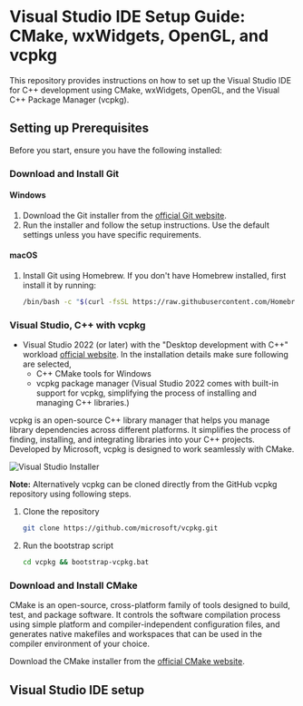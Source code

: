 # Visual Studio IDE Setup Guide: CMake, wxWidgets, OpenGL, and vcpkg
 This repository provides instructions on how to set up the Visual Studio IDE for C++ development using CMake, wxWidgets, OpenGL, and the Visual C++ Package Manager (vcpkg).

## Setting up Prerequisites

Before you start, ensure you have the following installed:

###  Download and Install Git

#### Windows

1. Download the Git installer from the [official Git website](https://git-scm.com/downloads).
2. Run the installer and follow the setup instructions. Use the default settings unless you have specific requirements.

#### macOS

1. Install Git using Homebrew. If you don't have Homebrew installed, first install it by running:

   ```bash
   /bin/bash -c "$(curl -fsSL https://raw.githubusercontent.com/Homebrew/install/HEAD/install.sh)"

### Visual Studio, C++ with vcpkg

- Visual Studio 2022 (or later) with the "Desktop development with C++" workload [official website](https://visualstudio.microsoft.com/downloads/).
    In the installation details make sure following are selected,
    - C++ CMake tools for Windows
    - vcpkg package manager (Visual Studio 2022 comes with built-in support for vcpkg, simplifying the process of installing and managing C++ libraries.)

vcpkg is an open-source C++ library manager that helps you manage library dependencies across different platforms. It simplifies the process of finding, installing, and integrating libraries into your C++ projects. Developed by Microsoft, vcpkg is designed to work seamlessly with CMake.

![Visual Studio Installer](images/visual_studio_installer.jpg)

**Note:** Alternatively vcpkg can be cloned directly from the GitHub vcpkg repository using following steps.

1. Clone the repository

    ```bash
    git clone https://github.com/microsoft/vcpkg.git
    ```

2. Run the bootstrap script

    ```bash
    cd vcpkg && bootstrap-vcpkg.bat
    ```

###  Download and Install CMake

CMake is an open-source, cross-platform family of tools designed to build, test, and package software. It controls the software compilation process using simple platform and compiler-independent configuration files, and generates native makefiles and workspaces that can be used in the compiler environment of your choice.

Download the CMake installer from the [official CMake website](https://cmake.org/download/).


## Visual Studio IDE setup





